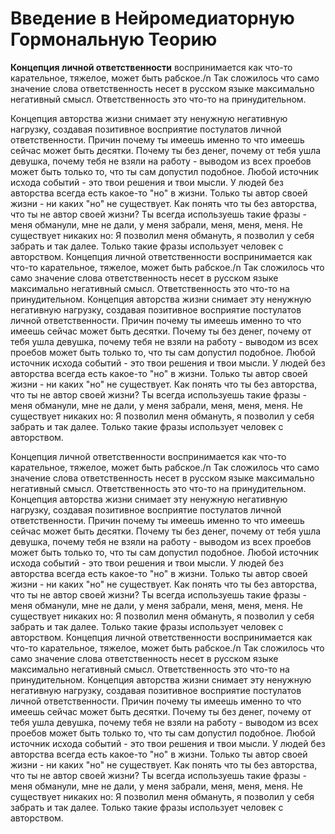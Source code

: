 <html lang="ru">
<head>
    <title>Введение в НГТ</title>
    <meta http-equiv="Content-Type" content="text/css" charset="UTF-8">
    <link rel="stylesheet" href = "main.css">
</head>



<body>

  <div class="bg"></div>
  <div class="content"> <h1> Введение в Нейромедиаторную Гормональную Теорию</h1>
     <p id="top"><strong>Концепция личной ответственности</strong> воспринимается как что-то карательное, тяжелое, может быть рабское./n Так сложилось что само значение слова ответственность несет в русском языке максимально негативный смысл. Ответственность это что-то на принудительном.

Концепция авторства жизни снимает эту ненужную негативную нагрузку, создавая позитивное восприятие постулатов личной ответственности.
Причин почему ты имеешь именно то что имеешь сейчас может быть десятки. Почему ты без денег, почему от тебя ушла девушка, почему тебя не взяли на работу - выводом из всех проебов может быть только то, что ты сам допустил подобное.  Любой источник исхода событий - это твои решения и твои мысли.
У людей без авторства всегда есть какое-то "но" в жизни. Только ты автор своей жизни - ни каких "но" не существует.
Как понять что ты без авторства, что ты не автор своей жизни?
Ты всегда используешь такие фразы - меня обманули, мне не дали, у меня забрали, меня, меня, меня.
Не существует никаких но: Я позволил меня обмануть, я позволил у себя забрать и так далее. Только такие фразы использует человек с авторством.
     Концепция личной ответственности воспринимается как что-то карательное, тяжелое, может быть рабское./n Так сложилось что само значение слова ответственность несет в русском языке максимально негативный смысл. Ответственность это что-то на принудительном.
Концепция авторства жизни снимает эту ненужную негативную нагрузку, создавая позитивное восприятие постулатов личной ответственности.
Причин почему ты имеешь именно то что имеешь сейчас может быть десятки. Почему ты без денег, почему от тебя ушла девушка, почему тебя не взяли на работу - выводом из всех проебов может быть только то, что ты сам допустил подобное.  Любой источник исхода событий - это твои решения и твои мысли.
У людей без авторства всегда есть какое-то "но" в жизни. Только ты автор своей жизни - ни каких "но" не существует.
Как понять что ты без авторства, что ты не автор своей жизни?
Ты всегда используешь такие фразы - меня обманули, мне не дали, у меня забрали, меня, меня, меня.
Не существует никаких но: Я позволил меня обмануть, я позволил у себя забрать и так далее. Только такие фразы использует человек с авторством.
 </p></div>
      <div class="content">
      <p> Концепция личной ответственности воспринимается как что-то карательное, тяжелое, может быть рабское./n Так сложилось что само значение слова ответственность несет в русском языке максимально негативный смысл. Ответственность это что-то на принудительном.
     Концепция авторства жизни снимает эту ненужную негативную нагрузку, создавая позитивное восприятие постулатов личной ответственности.
     Причин почему ты имеешь именно то что имеешь сейчас может быть десятки. Почему ты без денег, почему от тебя ушла девушка, почему тебя не взяли на работу - выводом из всех проебов может быть только то, что ты сам допустил подобное.  Любой источник исхода событий - это твои решения и твои мысли.
     У людей без авторства всегда есть какое-то "но" в жизни. Только ты автор своей жизни - ни каких "но" не существует.
     Как понять что ты без авторства, что ты не автор своей жизни?
     Ты всегда используешь такие фразы - меня обманули, мне не дали, у меня забрали, меня, меня, меня.
     Не существует никаких но: Я позволил меня обмануть, я позволил у себя забрать и так далее. Только такие фразы использует человек с авторством.
     Концепция личной ответственности воспринимается как что-то карательное, тяжелое, может быть рабское./n Так сложилось что само значение слова ответственность несет в русском языке максимально негативный смысл. Ответственность это что-то на принудительном.
     Концепция авторства жизни снимает эту ненужную негативную нагрузку, создавая позитивное восприятие постулатов личной ответственности.
     Причин почему ты имеешь именно то что имеешь сейчас может быть десятки. Почему ты без денег, почему от тебя ушла девушка, почему тебя не взяли на работу - выводом из всех проебов может быть только то, что ты сам допустил подобное.  Любой источник исхода событий - это твои решения и твои мысли.
     У людей без авторства всегда есть какое-то "но" в жизни. Только ты автор своей жизни - ни каких "но" не существует.
     Как понять что ты без авторства, что ты не автор своей жизни?
     Ты всегда используешь такие фразы - меня обманули, мне не дали, у меня забрали, меня, меня, меня.
     Не существует никаких но: Я позволил меня обмануть, я позволил у себя забрать и так далее. Только такие фразы использует человек с авторством.
    </p>
          </div>
    </div>

</body>
</html>


<style>
	body {
		-ms-user-select: none;
		-moz-user-select: none;
		-webkit-user-select: none;
		user-select: none;
	}
</style>

